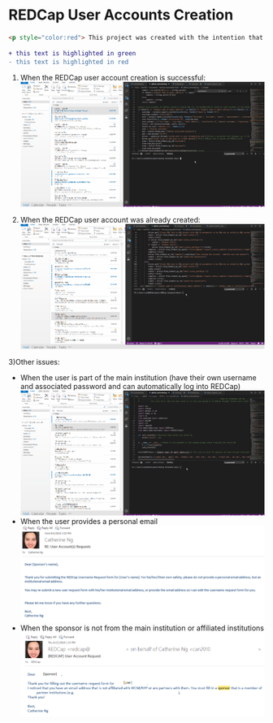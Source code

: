 # REDCap User Accounts Creation
```html
<p style="color:red"> This project was created with the intention that others can use it to create a user account, assuming there is an existng REDCap project with a survey that allows users to sign up for a user account. The survey contains the user's first name, last name, institutional email address, and the sponsor that is responsible for the account (suspended, expired, etc.) One can then go to the Control Center to add the User Accounts, and use 'Bulk Upload' to upload a csv file of all the user's names, email address, and sponsor. I use <a href = 'https://selenium-python.readthedocs.io/'>Selenium</a> to automate the process of clicking through webpages to create the User Accounts.I also use MIMEText to send emails to the users once the accounts have been created.</p> 
```

```diff
+ this text is highlighted in green
- this text is highlighted in red
```

1) When the REDCap user account creation is successful:
![](Enable_Survey_3.gif)

2) When the REDCap user account was already created:
![](Enable_Survey.gif)


3)Other issues:
<ul>
  <li>When the user is part of the main institution (have their own username and associated password and can automatically log into REDCap)</li>
  <IMG SRC="Enable_Survey_2.gif">
  <li> When the user provides a personal email </li>
  <IMG SRC="personalemail.png">
  <li> When the sponsor is not from the main institution or affiliated institutions </li>
  <IMG SRC="sponsemail.png">
</ul>

